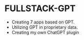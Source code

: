 # FULLSTACK-GPT
* Creating 7 apps based on GPT.
* Utilizing GPT in proprietary data.
* Creating my own ChatGPT plugin
